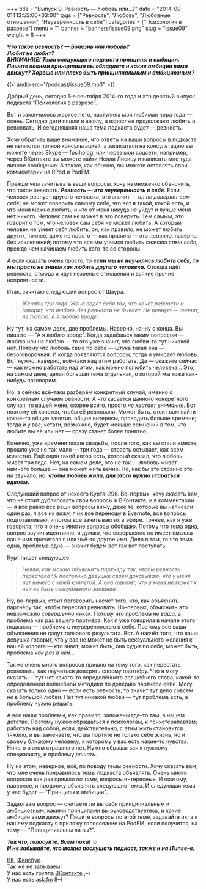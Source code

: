 +++
title = "Выпуск 9. Ревность — любовь или...?"
date = "2014-09-01T13:55:00+03:00"
tags = ["Ревность", "Любовь", "Любовные отношения", "Неуверенность в себе"]
categories = ["Психология в разрезе"]
menu = ""
banner = "banners/issue09.png"
slug = "issue09"
weight = 8
+++

***Что такое ревность? — Болезнь или любовь?***<br>
***Любит не любит?***<br>
***ВНИМАНИЕ! Тема следующего подкаста принципы и амбиции. Пишите какими принципами вы обладаете и какие амбиции вами движут? Хорошо или плохо быть принципиальным и амбициозным?***

{{< audio src="/podcast/issue09.mp3" >}}

Добрый день, сегодня 1–е сентября 2014–го года и это девятый выпуск подкаста "Психология в разрезе".

Вот и закончилось жаркое лето, наступила моя любимая пора года — осень. Сегодня дети пошли в школу, а взрослые продолжают любить и ревновать. И сегодняшняя наша тема подкаста будет — ревность.

Хочу обратить ваше внимание, что ответы на ваши вопросы в подкасте не являются полной консультацией, а записаться на консультацию вы можете через Skype — fpsiholog, или через мои соцсети, например, через ВКонтакте вы можете найти Нелли Лисицу и написать мне туда личное сообщение. А также, как обычно, вы можете оставлять свои комментарии на RPod и PodFM.
<!--more-->

Прежде чем зачитывать ваши вопросы, хочу немножечко объяснить, что такое ревность. ***Ревность — это неуверенность в себе***. Если человек ревнует другого человека, это значит — *он не доверяет сам себе*; не может поверить самому себе, что вот я такой, какой есть, и что меня можно любить, и что от меня никуда не уйдут и лучше меня нет никого. Человек сам не может в это поверить. Тем самым, это говорит о том, что человек сам себя не может любить. А который человек не умеет себя любить, он, как правило, не может любить других, точнее, даже не просто — как правило — это *правило*, наверно, без исключений; потому что все мы учимся любить сначала *сами себя*, прежде чем начинаем любить кого–то со стороны.

А если сказать очень просто, то ***если мы не научились любить себя, то мы просто не знаем как любить другого человека.*** Отсюда идёт ревность, отсюда и идут незрелые отношения и всякие прочие неприятности.

Итак, зачитаю следующий вопрос от Шаура.

>*Женаты три года. Жена ведёт себя так, что хочет ревности и говорит, что любовь без ревности не бывает. Не ревную — значит, не люблю. А я люблю вроде.*

Ну тут, на самом деле, две проблемы. Наверно, начну с конца. Вы пишете — "А я люблю вроде". Когда задаёшься таким вопросом — люблю или не люблю — то это уже значит, что любви–то тут никакой нет. Потому что любовь сама по себе — штука такая она — безоговорочная. И когда появляются вопросы, тогда и умирает любовь. Вот нужно, наверно, всё–таки над этим работать. Да — скажите сейчас — как можно работать над этим, как можно полюбить человека… Это, на самом деле, целая большая тема отдельная, о которой мы тоже как–нибудь поговорим.

Но, а сейчас всё–таки разберём конкретный случай, именно с конкретным случаем ревности. А что касается данного конкретного случая, то вашей жене, скорее всего, просто *не хватает внимания*. Вот поэтому ей хочется, чтобы её ревновали. Может быть, стоит вам найти какие–то общие занятия, общие интересы, проводить больше времени; тогда и у вас, кстати, возможно, будет меньше сомнений в том, что любите вы её или нет — сразу станет более понятно.

Конечно, уже времени после свадьбы, после того, как вы стали вместе, прошло уже не так мало — три года — страсть остывает, как всем известно. Ещё один такой автор есть, который сказал, что любовь живёт три года. Нет, на самом деле, это не так — любовь живёт намного больше — она может жить вечно. Но, как бы это странно это ни звучало, но, ***чтобы любовь жила, для этого нужно стараться вдвоём.***

Следующий вопрос от некоего Курта–296. Во–первых, хочу сказать вам, что не стоит дублировать свои вопросы и ВКонтакте, и в комментарии — я всё равно все ваши вопросы вижу, даже те, которые вы написали один раз; я все их вижу, я их все переношу в Evernote, все вопросы подготавливаю, и потом все зачитываю их в эфире. Точнее, как я уже говорила, что я очень многие вопросы обобщаю. Потому что тема одна, вопрос звучит идентично, и думаю, что совершенно не имеет смысла — ваше имя прочитала я или чьё–то другое имя. Дело в том, то что тема одна, проблема одна — значит будем вот так вот поступать.

Курт пишет следующее.

>*Нелли, как можно объяснить партнёру так, чтобы ревность перестала? Я постоянно девушке своей доказываю, что у меня нет ничего с моей коллегой. А она говорит, что у меня не может к ней не быть сексуального желания.*

Ну, во–первых, стоит поговорить насчёт того, что, как объяснить партнёру так, чтобы перестал ревновать. Во–первых, объяснить это невозможно *совершенно* никак. Потому что проблема *не ваша*, а проблема как раз вашего партнёра. Как я уже говорила в начале этого подкаста — проблема с неуверенностью в себе. Поэтому все ваши объяснения не дадут толкового результата. Вот. А насчёт того, что ваша девушка говорит, что у вас не может не быть сексуального желания к вашей коллеге — кто знает, может быть, она судит по себе, может быть, проблема *как раз в ней…*

Также очень много вопросов пришло на тему того, как перестать ревновать, как научиться доверять своему партнёру. Что я могу сказать — тут нет какого–то определённого волшебного слова, какой–то определённой волшебной методики по доверию партнёра себе. Могу сказать только одно — если есть ревность, то значит тут дело совсем *не* в большой любви. Нет тут никакой любви — тут проблема есть, а проблему нужно решать.

А все наши проблемы, как правило, заложены где–то там, в нашем детстве. Поэтому нужно обращаться к психологам, к психотерапевтам; работать над собой, если, действительно, с этим жить становится тяжело, и вы замечаете, что вы портите не только себе жизнь, но и своему близкому человеку, к которому у вас есть какие–то чувства. Ничего в этом страшного нет. Нужно обращаться к нужному специалисту, и проблему *решать*.

Ну на этом, наверное, всё, по поводу темы ревности. Хочу сказать вам, что мне очень понравилось темы подкаста объявлять. Очень много вопросов как раз пришло *по теме*, вопросы интересные. И поэтому, наверное, я продолжу объявлять следующие темы. И следующая тема у нас будет — "Принципы и амбиции".

Задам вам вопрос — считаете ли вы себя принципиальным и амбициозным, какими принципами вы руководствуетесь, и какие амбиции вами движут? Пишите вопросы по этой теме, задавайте их; а к нашему подкасту я приложу голосование на PodFM, если получится, на тему — "Принципиальны ли вы?".

***Так что, голосуйте. Всем пока!*** ☺  
***И не забывайте, что можно послушать подкаст, также и на iTunse–е.***


<a href="https://vk.com/sunnybunnyf">ВК</a>, <a href="https://www.facebook.com/SunnyBunnyF">Фейсбук</a>.<br>
Так же не забываем!<br>
У нас есть группа <a href="https://vk.com/fpsiholog">ВКонтакте</a> ;–)<br>
У нас есть <a href="http://ask.fm/fpsiholog">ask.fm</a> 8–)